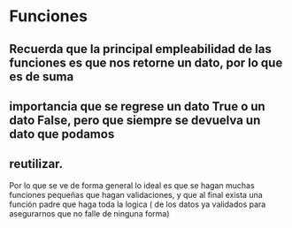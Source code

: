 # Funciones

## Recuerda que la principal empleabilidad de las funciones es que nos retorne un dato, por lo que es de suma
## importancia que se regrese un dato True o un dato False, pero que siempre se devuelva un dato que podamos
## reutilizar.

Por lo que se ve de forma general lo ideal es que se hagan muchas funciones pequeñas que hagan validaciones, y que al final exista una función padre que haga toda la logica ( de los datos ya validados para asegurarnos que no falle de ninguna forma)
